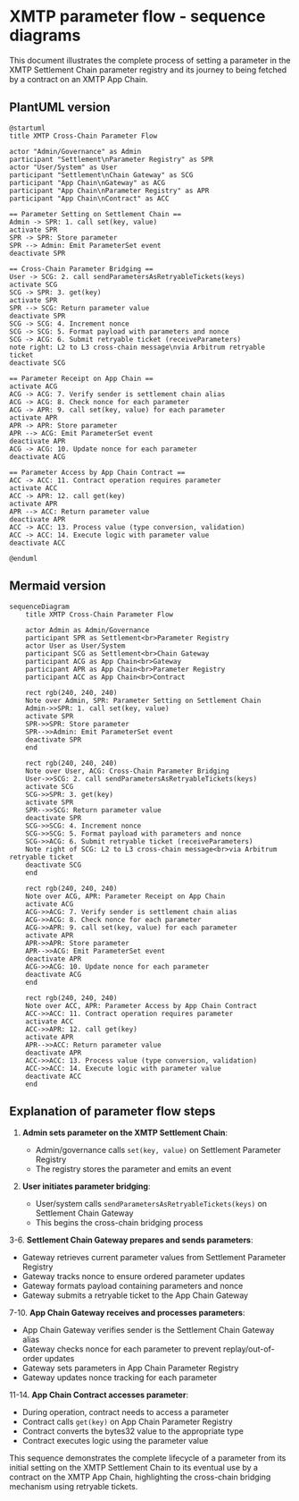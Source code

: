 # XMTP parameter flow - sequence diagrams

This document illustrates the complete process of setting a parameter in the XMTP Settlement Chain parameter registry and its journey to being fetched by a contract on an XMTP App Chain.

## PlantUML version

```plantuml
@startuml
title XMTP Cross-Chain Parameter Flow

actor "Admin/Governance" as Admin
participant "Settlement\nParameter Registry" as SPR
actor "User/System" as User
participant "Settlement\nChain Gateway" as SCG
participant "App Chain\nGateway" as ACG
participant "App Chain\nParameter Registry" as APR
participant "App Chain\nContract" as ACC

== Parameter Setting on Settlement Chain ==
Admin -> SPR: 1. call set(key, value)
activate SPR
SPR -> SPR: Store parameter
SPR --> Admin: Emit ParameterSet event
deactivate SPR

== Cross-Chain Parameter Bridging ==
User -> SCG: 2. call sendParametersAsRetryableTickets(keys)
activate SCG
SCG -> SPR: 3. get(key)
activate SPR
SPR --> SCG: Return parameter value
deactivate SPR
SCG -> SCG: 4. Increment nonce
SCG -> SCG: 5. Format payload with parameters and nonce
SCG -> ACG: 6. Submit retryable ticket (receiveParameters)
note right: L2 to L3 cross-chain message\nvia Arbitrum retryable ticket
deactivate SCG

== Parameter Receipt on App Chain ==
activate ACG
ACG -> ACG: 7. Verify sender is settlement chain alias
ACG -> ACG: 8. Check nonce for each parameter
ACG -> APR: 9. call set(key, value) for each parameter
activate APR
APR -> APR: Store parameter
APR --> ACG: Emit ParameterSet event
deactivate APR
ACG -> ACG: 10. Update nonce for each parameter
deactivate ACG

== Parameter Access by App Chain Contract ==
ACC -> ACC: 11. Contract operation requires parameter
activate ACC
ACC -> APR: 12. call get(key)
activate APR
APR --> ACC: Return parameter value
deactivate APR
ACC -> ACC: 13. Process value (type conversion, validation)
ACC -> ACC: 14. Execute logic with parameter value
deactivate ACC

@enduml
```

## Mermaid version

```mermaid
sequenceDiagram
    title XMTP Cross-Chain Parameter Flow

    actor Admin as Admin/Governance
    participant SPR as Settlement<br>Parameter Registry
    actor User as User/System
    participant SCG as Settlement<br>Chain Gateway
    participant ACG as App Chain<br>Gateway
    participant APR as App Chain<br>Parameter Registry
    participant ACC as App Chain<br>Contract

    rect rgb(240, 240, 240)
    Note over Admin, SPR: Parameter Setting on Settlement Chain
    Admin->>SPR: 1. call set(key, value)
    activate SPR
    SPR->>SPR: Store parameter
    SPR-->>Admin: Emit ParameterSet event
    deactivate SPR
    end

    rect rgb(240, 240, 240)
    Note over User, ACG: Cross-Chain Parameter Bridging
    User->>SCG: 2. call sendParametersAsRetryableTickets(keys)
    activate SCG
    SCG->>SPR: 3. get(key)
    activate SPR
    SPR-->>SCG: Return parameter value
    deactivate SPR
    SCG->>SCG: 4. Increment nonce
    SCG->>SCG: 5. Format payload with parameters and nonce
    SCG->>ACG: 6. Submit retryable ticket (receiveParameters)
    Note right of SCG: L2 to L3 cross-chain message<br>via Arbitrum retryable ticket
    deactivate SCG
    end

    rect rgb(240, 240, 240)
    Note over ACG, APR: Parameter Receipt on App Chain
    activate ACG
    ACG->>ACG: 7. Verify sender is settlement chain alias
    ACG->>ACG: 8. Check nonce for each parameter
    ACG->>APR: 9. call set(key, value) for each parameter
    activate APR
    APR->>APR: Store parameter
    APR-->>ACG: Emit ParameterSet event
    deactivate APR
    ACG->>ACG: 10. Update nonce for each parameter
    deactivate ACG
    end

    rect rgb(240, 240, 240)
    Note over ACC, APR: Parameter Access by App Chain Contract
    ACC->>ACC: 11. Contract operation requires parameter
    activate ACC
    ACC->>APR: 12. call get(key)
    activate APR
    APR-->>ACC: Return parameter value
    deactivate APR
    ACC->>ACC: 13. Process value (type conversion, validation)
    ACC->>ACC: 14. Execute logic with parameter value
    deactivate ACC
    end
```

## Explanation of parameter flow steps

1. **Admin sets parameter on the XMTP Settlement Chain**:

    - Admin/governance calls `set(key, value)` on Settlement Parameter Registry
    - The registry stores the parameter and emits an event

2. **User initiates parameter bridging**:
    - User/system calls `sendParametersAsRetryableTickets(keys)` on Settlement Chain Gateway
    - This begins the cross-chain bridging process

3-6. **Settlement Chain Gateway prepares and sends parameters**:

- Gateway retrieves current parameter values from Settlement Parameter Registry
- Gateway tracks nonce to ensure ordered parameter updates
- Gateway formats payload containing parameters and nonce
- Gateway submits a retryable ticket to the App Chain Gateway

7-10. **App Chain Gateway receives and processes parameters**:

- App Chain Gateway verifies sender is the Settlement Chain Gateway alias
- Gateway checks nonce for each parameter to prevent replay/out-of-order updates
- Gateway sets parameters in App Chain Parameter Registry
- Gateway updates nonce tracking for each parameter

11-14. **App Chain Contract accesses parameter**:

- During operation, contract needs to access a parameter
- Contract calls `get(key)` on App Chain Parameter Registry
- Contract converts the bytes32 value to the appropriate type
- Contract executes logic using the parameter value

This sequence demonstrates the complete lifecycle of a parameter from its initial setting on the XMTP Settlement Chain to its eventual use by a contract on the XMTP App Chain, highlighting the cross-chain bridging mechanism using retryable tickets.
